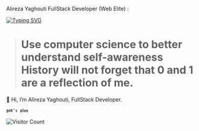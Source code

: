 Alireza Yaghouti FullStack Developer (Web Elite) :

[![Typing SVG](https://readme-typing-svg.herokuapp.com?font=Honk&size=28&pause=1000&center=true&vCenter=true&random=false&width=500&height=100&lines=PHP+(Laravel+Framework);Html5+-+Css+(Tailwind+framework);Javascript+(jQuery+library))](https://git.io/typing-svg)

> # Use computer science to better understand self-awareness<br> History will not forget that 0 and 1 are a reflection of me.
👋 Hi, I’m Alireza Yaghouti, FullStack Developer.

`𝖌𝖔𝖉'𝖘 𝖕𝖑𝖆𝖓`


![Visitor Count](https://profile-counter.glitch.me/web-elite/count.svg)
